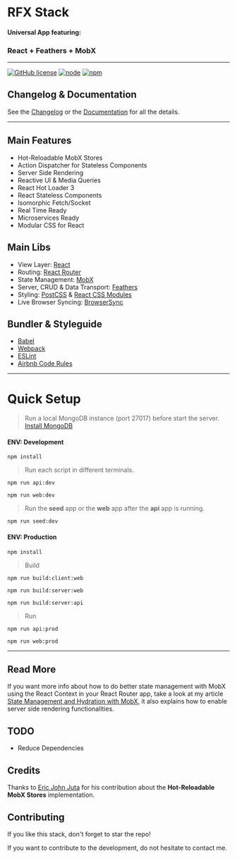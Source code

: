 # RFX Stack

#### Universal App featuring:
### React + Feathers + MobX
---

[![GitHub license](https://img.shields.io/github/license/mashape/apistatus.svg)]()
[![node](https://img.shields.io/badge/node-5.0%2B-blue.svg)]()
[![npm](https://img.shields.io/badge/npm-3.3%2B-blue.svg)]()

## Changelog & Documentation
See the [Changelog](https://github.com/foxhound87/rfx-stack/blob/master/CHANGELOG.md) or the [Documentation](https://github.com/foxhound87/rfx-stack/blob/master/DOCUMENTATION.md) for all the details.

---

## Main Features
- Hot-Reloadable MobX Stores
- Action Dispatcher for Stateless Components
- Server Side Rendering
- Reactive UI & Media Queries
- React Hot Loader 3
- React Stateless Components
- Isomorphic Fetch/Socket
- Real Time Ready
- Microservices Ready
- Modular CSS for React

## Main Libs

- View Layer: [React](https://www.npmjs.com/package/react)
- Routing: [React Router](https://www.npmjs.com/package/react-router)
- State Management: [MobX](https://www.npmjs.com/package/mobx)
- Server, CRUD & Data Transport: [Feathers](https://www.npmjs.com/package/feathers)
- Styling: [PostCSS](https://www.npmjs.com/package/postcss) & [React CSS Modules](https://www.npmjs.com/package/react-css-modules)
- Live Browser Syncing: [BrowserSync](https://www.npmjs.com/package/browser-sync)

## Bundler & Styleguide

- [Babel](https://www.npmjs.com/package/babel)
- [Webpack](https://www.npmjs.com/package/webpack)
- [ESLint](https://www.npmjs.com/package/eslint)
- [Airbnb Code Rules](https://www.npmjs.com/package/eslint-config-airbnb)

---

# Quick Setup

> Run a local MongoDB instance (port 27017) before start the server.
[Install MongoDB](https://docs.mongodb.org/manual/administration/install-community/)

#### ENV: Development

`npm install`

> Run each script in different terminals.

`npm run api:dev`

`npm run web:dev`

> Run the **seed** app or the **web** app after the **api** app is running.

`npm run seed:dev`

#### ENV: Production

`npm install`

> Build

`npm run build:client:web`

`npm run build:server:web`

`npm run build:server:api`

> Run

`npm run api:prod`

`npm run web:prod`

---

## Read More

If you want more info about how to do better state management with MobX using the React Context in your React Router app, take a look at my article [State Management and Hydration with MobX](https://medium.com/@foxhound87/state-management-hydration-with-mobx-we-must-react-ep-05-1922a72453c6), it also explains how to enable server side rendering functionalities.

## TODO

- Reduce Dependencies

## Credits

Thanks to [Eric John Juta](https://github.com/rej156) for his contribution about the **Hot-Reloadable MobX Stores** implementation.

## Contributing

If you like this stack, don't forget to star the repo!

If you want to contribute to the development, do not hesitate to contact me.
